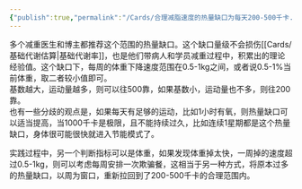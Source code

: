 ```yaml
---
{"publish":true,"permalink":"/Cards/合理减脂速度的热量缺口为每天200-500千卡.md","title":"合理减脂速度的热量缺口为每天200-500千卡","created":"2022-12-11","modified":"2023-03-14","published":"2025-07-29T23:04:08.781+08:00","cssclasses":""}
---
```



多个减重医生和博主都推荐这个范围的热量缺口。这个缺口量级不会损伤[[Cards/基础代谢估算\|基础代谢率]]，也是他们带病人和学员减重过程中，积累出的理论经验值。这个缺口下，每周的体重下降速度范围在0.5-1kg之间，或者说0.5-1%当前体重，取二者较小值即可。  
基数越大，运动量越多，则可以往500靠，如果基数小，运动量也不多，则往200靠。  
也有一些分歧的观点是，如果每天有足够的运动，比如1小时有氧，则热量缺口可以适当提高，当1000千卡是极限，且不能持续过久，比如连续1星期都是这个热量缺口，身体很可能很快就进入节能模式了。

实践过程中，另一个判断指标可以是体重，如果发现体重掉太快，一周掉的速度超过0.5-1kg，则可以考虑每周安排一次欺骗餐，这相当于另一种方式，将原本过多的热量缺口，以周为窗口，重新拉回到了200-500千卡的合理范围内。
